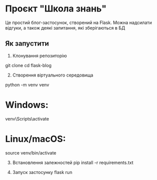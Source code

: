 # Проєкт "Школа знань"

Це простий блог-застосунок, створений на Flask. Можна надсилати відгуки, а також деякі запитання, які зберігаються в БД

## Як запустити

1. Клонування репозиторію

git clone 
cd flask-blog

2. Створення віртуального середовища

python -m venv venv
# Windows:
venv\Scripts\activate
# Linux/macOS:
source venv/bin/activate

3. Встановлення залежностей
pip install -r requirements.txt

4. Запуск застосунку
flask run
